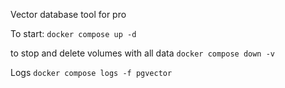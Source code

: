 Vector database tool for pro


To start:
```docker compose up -d```   

to stop and delete volumes with all data
```docker compose down -v```   

Logs
```docker compose logs -f pgvector```   